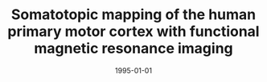 ---
title: "Somatotopic mapping of the human primary motor cortex with functional magnetic resonance imaging"
date: 1995-01-01
authors_string: S. Rao, J. Binder, T. Hammeke, Peter Bandettini, J. Bobholz, J. Frost, B. Myklebust, R. Jacobson, J. Hyde
authors:
   - S. Rao
   - J. Binder
   - T. Hammeke
   - Peter Bandettini
   - J. Bobholz
   - J. Frost
   - B. Myklebust
   - R. Jacobson
   - J. Hyde
author_ids:
   - peter_bandettini
   - patrick_frost-bellgowan
journal: 'Neurology'
volume: 45
issue: 
pages: 919-924
book_title: ''
publisher: ''
abstract: ""
project_id: 
paper_url: 
doi: 
data_loc: ''
code_loc: ''
file: '/assets/publications//assets/publications/'
file_name: '/assets/publications/'
type: journal_article
pub_str: ' (1995) Neurology 45: 919-924'
layout: publication 
---